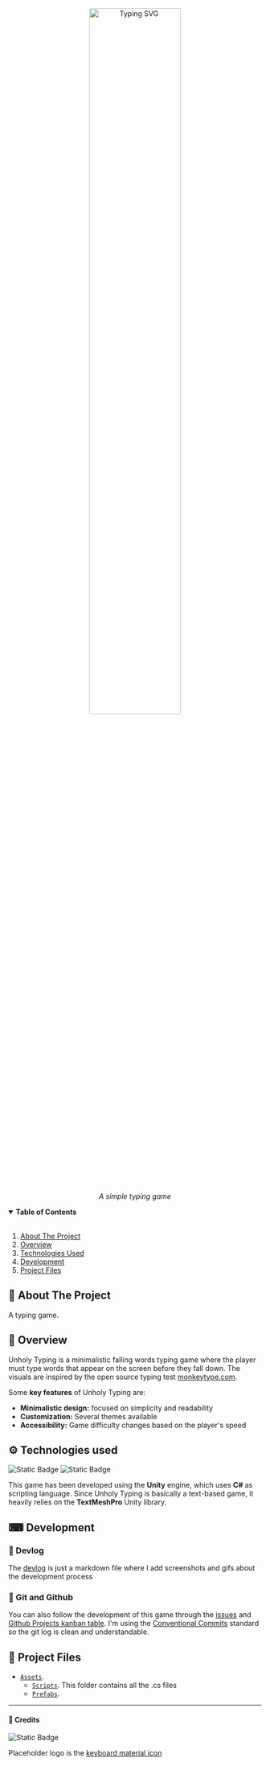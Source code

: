 ﻿<div align="center">

<!-- img src="media/ph_logo.png" width=200/ -->


<img src="https://readme-typing-svg.demolab.com?font=Roboto+Mono&weight=500&size=30&pause=1000&color=E2B714&background=37373700&center=true&vCenter=true&repeat=false&random=true&height=80&lines=Unholy+%E2%9B%A7+Typing" alt="Typing SVG" width="60%" />

_A simple typing game_

</div>



<details open="open">
  <summary><b>Table of Contents</b></summary>

<br>

1. [About The Project](#-about-the-project)
2. [Overview](#-overview)
3. [Technologies Used](#%EF%B8%8F-technologies-used)
4. [Development](#-development)
5. [Project Files](#-project-files)
  
</details>

## 📜 About The Project

A typing game.

## 🎨 Overview

Unholy Typing is a minimalistic falling words typing game where the player must type words that appear on the screen before they fall down. The visuals are inspired by the open source typing test [monkeytype.com][monkeytype-gh].

Some **key features** of Unholy Typing are:

- **Minimalistic design:** focused on simplicity and readability
- **Customization:** Several themes available
- **Accessibility:** Game difficulty changes based on the player's speed

## ⚙️ Technologies used

![Static Badge](https://img.shields.io/badge/Unity-100000?style=flat&logo=unity) 
![Static Badge](https://img.shields.io/badge/C%23-239120?style=flat&logo=c-sharp&logoColor=white)

This game has been developed using the **Unity** engine, which uses **C#** as scripting language. Since Unholy Typing is basically a text-based game, it heavily relies on the **TextMeshPro** Unity library. 

## ⌨ Development

### 📅 Devlog

The [devlog](./devlog.md) is just a markdown file where I add screenshots and gifs about the development process

### 🐙 Git and Github

You can also follow the development of this game through the [issues][gh-issues] and [Github Projects kanban table][gh-projects].
I'm using the [Conventional Commits][conventional-commits] standard so the git log is clean and understandable.

## 💾 Project Files

- [`Assets`](./Assets/). 
    - [`Scripts`](./Assets/Scripts/). This folder contains all the .cs files
    - [`Prefabs`](./Assets/Prefabs/). 


---

#### 🖤 Credits

![Static Badge](https://img.shields.io/badge/Made_with_🐈_by-Martina_Victoria-pink)

Placeholder logo is the [keyboard material icon][keyboard-icon]

[gh-issues]: https://github.com/CakeNeka/Unholy-Typing/issues
[gh-projects]: https://github.com/users/CakeNeka/projects/5/views/1
[conventional-commits]: https://www.conventionalcommits.org/en/v1.0.0/
[monkeytype-gh]: https://github.com/monkeytypegame/monkeytype
[keyboard-icon]: https://fonts.google.com/icons?selected=Material+Symbols+Outlined:keyboard_alt:FILL@0;wght@400;GRAD@0;opsz@48&icon.query=keyboard&icon.size=512&icon.color=%23e2b714